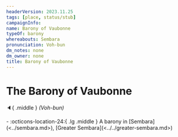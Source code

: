 ```yaml
---
headerVersion: 2023.11.25
tags: [place, status/stub]
campaignInfo:
name: Barony of Vaubonne
typeOf: barony
whereabouts: Sembara
pronunciation: Voh-bun
dm_notes: none
dm_owner: none
title: Barony of Vaubonne
---
```

# The Barony of Vaubonne
:speaker:{ .middle } *(Voh-bun)*  
<div class="grid cards ext-narrow-margin ext-one-column" markdown>
-    :octicons-location-24:{ .lg .middle } A barony in [Sembara](<../sembara.md>), [Greater Sembara](<../../greater-sembara.md>)  
</div>


